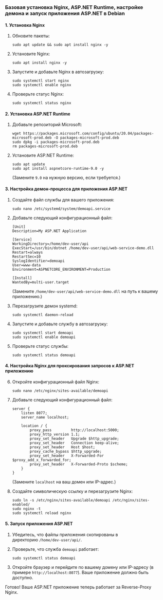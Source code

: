 ﻿### Базовая установка Nginx, ASP.NET Runtime, настройке демона и запуск приложения ASP.NET в Debian

#### 1. Установка Nginx

1. Обновите пакеты:

   `sudo apt update && sudo apt install nginx -y`

2. Установите Nginx:

   `sudo apt install nginx -y`

3. Запустите и добавьте Nginx в автозагрузку:

    ```
    sudo systemctl start nginx
    sudo systemctl enable nginx
	```

4. Проверьте статус Nginx:

   `sudo systemctl status nginx`

#### 2. Установка ASP.NET Runtime

1. Добавьте репозиторий Microsoft:

    ```
    wget https://packages.microsoft.com/config/ubuntu/20.04/packages-microsoft-prod.deb -O packages-microsoft-prod.deb
    sudo dpkg -i packages-microsoft-prod.deb
    rm packages-microsoft-prod.deb
	```

2. Установите ASP.NET Runtime:

    ```
    sudo apt update
    sudo apt install aspnetcore-runtime-9.0 -y
    ```
   (Замените `9.0` на нужную версию, если требуется.)


#### 3. Настройка демон-процесса для приложения ASP.NET

1. Создайте файл службы для вашего приложения:

   `sudo nano /etc/systemd/system/demoapi.service`

2. Добавьте следующий конфигурационный файл:

    ```
    [Unit]
    Description=My ASP.NET Application
    
    [Service]
    WorkingDirectory=/home/dev-user/api
    ExecStart=/usr/bin/dotnet /home/dev-user/api/web-service-demo.dll
    Restart=always
    RestartSec=10
    SyslogIdentifier=demoapi
    User=www-data
    Environment=ASPNETCORE_ENVIRONMENT=Production
    
    [Install]
    WantedBy=multi-user.target
    ```
   (Замените `/home/dev-user/api/web-service-demo.dll` на путь к вашему приложению.)

3. Перезагрузите демон systemd:

   `sudo systemctl daemon-reload`

4. Запустите и добавьте службу в автозагрузку:

    ```
    sudo systemctl start demoapi
    sudo systemctl enable demoapi
	```

5. Проверьте статус службы:

   `sudo systemctl status demoapi`


#### 4. Настройка Nginx для проксирования запросов к ASP.NET приложению

6. Откройте конфигурационный файл Nginx:

   `sudo nano /etc/nginx/sites-available/demoapi`

7. Добавьте следующий конфигурационный файл:

    ```   
    server {
        listen 8077;
        server_name localhost;
    
        location / {
            proxy_pass         http://localhost:5000;
            proxy_http_version 1.1;
            proxy_set_header   Upgrade $http_upgrade;
            proxy_set_header   Connection keep-alive;
            proxy_set_header   Host $host;
            proxy_cache_bypass $http_upgrade;
            proxy_set_header   X-Forwarded-For $proxy_add_x_forwarded_for;
            proxy_set_header   X-Forwarded-Proto $scheme;
        }
    }
	```

   (Замените `localhost` на ваш домен или IP-адрес.)

8. Создайте символическую ссылку и перезагрузите Nginx:

    ```
    sudo ln -s /etc/nginx/sites-available/demoapi /etc/nginx/sites-enabled/
    sudo nginx -t
    sudo systemctl reload nginx
    ```

#### 5. Запуск приложения ASP.NET

1. Убедитесь, что файлы приложения скопированы в директорию `/home/dev-user/api/`.

2. Проверьте, что служба `demoapi` работает:

   `sudo systemctl status demoapi`

3. Откройте браузер и перейдите по вашему домену или IP-адресу (в примере `http://localhost:8077`). Ваше приложение должно быть доступно.


Готово! Ваше ASP.NET приложение теперь работает за Reverse-Proxy Nginx.